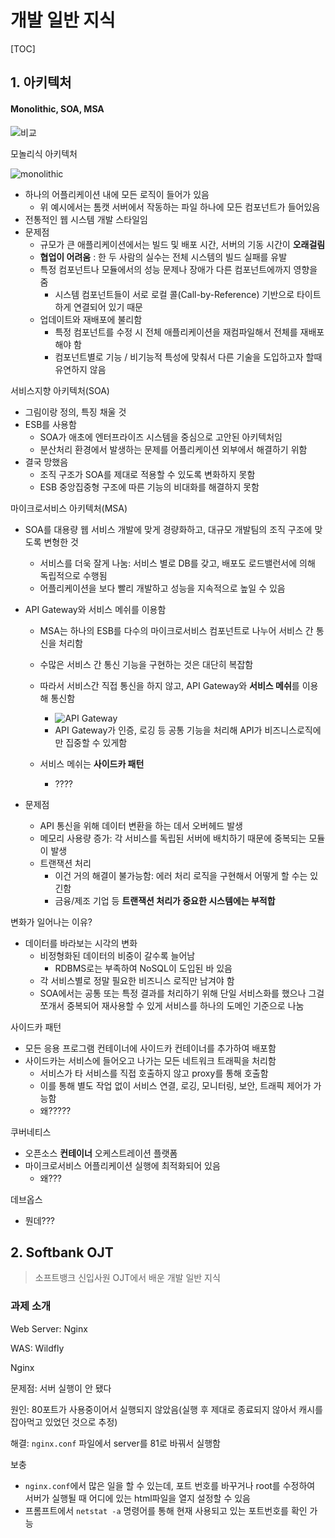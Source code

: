 # 개발 일반 지식



[TOC]

## 1. 아키텍처



#### Monolithic, SOA, MSA

![비교](https://post-phinf.pstatic.net/MjAyMDAzMTNfMjEx/MDAxNTg0MDg2MDM1MDIy.D5J8C3qndcanj1dgKtrlw0M1P2jxesdfr27bIcr_T2Mg.6vSP0oIToodtanRm0vYD2Sknztqv_QU2AyygpcFVQzIg.JPEG/msa_img02_post.jpg?type=w1200)



모놀리식 아키텍처

![monolithic](https://gblobscdn.gitbook.com/assets%2F-Lej4tgjCgS0Wyj6JGe2%2F-Lf3aFiJ5iI8PxEdUh03%2F-Lf3aShjT-V66QCuldqr%2Fmsa1.PNG?alt=media)

- 하나의 어플리케이션 내에 모든 로직이 들어가 있음
  - 위 예시에서는 톰캣 서버에서 작동하는 파일 하나에 모든 컴포넌트가 들어있음
- 전통적인 웹 시스템 개발 스타일임
- 문제점
  - 규모가 큰 애플리케이션에서는 빌드 및 배포 시간, 서버의 기동 시간이 **오래걸림**
  - **협업이 어려움** :  한 두 사람의 실수는 전체 시스템의 빌드 실패를 유발
  - 특정 컴포넌트나 모듈에서의 성능 문제나 장애가 다른 컴포넌트에까지 영향을 줌
    - 시스템 컴포넌트들이 서로 로컬 콜(Call-by-Reference) 기반으로 타이트하게 연결되어 있기 때문
  - 업데이트와 재배포에 불리함
    - 특정 컴포넌트를 수정 시 전체 애플리케이션을 재컴파일해서 전체를 재배포해야 함 
    - 컴포넌트별로 기능 / 비기능적 특성에 맞춰서 다른 기술을 도입하고자 할때 유연하지 않음



서비스지향 아키텍처(SOA)

- 그림이랑 정의, 특징 채울 것
- ESB를 사용함
  - SOA가 애초에 엔터프라이즈 시스템을 중심으로 고안된 아키텍처임
  - 분산처리 환경에서 발생하는 문제를 어플리케이션 외부에서 해결하기 위함
- 결국 망했음
  - 조직 구조가 SOA를 제대로 적용할 수 있도록 변화하지 못함
  - ESB 중앙집중형 구조에 따른 기능의 비대화를 해결하지 못함



마이크로서비스 아키텍처(MSA)

- SOA를 대용량 웹 서비스 개발에 맞게 경량화하고, 대규모 개발팀의 조직 구조에 맞도록 변형한 것

  - 서비스를 더욱 잘게 나눔: 서비스 별로 DB를 갖고, 배포도 로드밸런서에 의해 독립적으로 수행됨
  - 어플리케이션을 보다 빨리 개발하고 성능을 지속적으로 높일 수 있음

- API Gateway와 서비스 메쉬를 이용함

  - MSA는 하나의 ESB를 다수의 마이크로서비스 컴포넌트로 나누어 서비스 간 통신을 처리함
  - 수많은 서비스 간 통신 기능을 구현하는 것은 대단히 복잡함
  - 따라서 서비스간 직접 통신을 하지 않고, API Gateway와 **서비스 메쉬**를 이용해 통신함
    - ![API Gateway](https://gblobscdn.gitbook.com/assets%2F-Lej4tgjCgS0Wyj6JGe2%2F-Lf3aFiJ5iI8PxEdUh03%2F-Lf3aSiSQZAMVnFrSo4n%2Fmsa7.PNG?alt=media)
    - API Gateway가 인증, 로깅 등 공통 기능을 처리해 API가 비즈니스로직에만 집중할 수 있게함

  - 서비스 메쉬는 **사이드카 패턴**
    - ????

- 문제점

  - API 통신을 위해 데이터 변환을 하는 데서 오버헤드 발생
  - 메모리 사용량 증가: 각 서비스를 독립된 서버에 배치하기 때문에 중복되는 모듈이 발생
  - 트랜잭션 처리
    - 이건 거의 해결이 불가능함: 에러 처리 로직을 구현해서 어떻게 할 수는 있긴함
    - 금융/제조 기업 등 **트랜잭션 처리가 중요한 시스템에는 부적합**



변화가 일어나는 이유?

- 데이터를 바라보는 시각의 변화
  - 비정형화된 데이터의 비중이 갈수록 늘어남
    - RDBMS로는 부족하여 NoSQL이 도입된 바 있음
  - 각 서비스별로 정말 필요한 비즈니스 로직만 남겨야 함
  - SOA에서는 공통 또는 특정 결과를 처리하기 위해 단일 서비스화를 했으나 그걸 쪼개서 중복되어 재사용할 수 있게 서비스를 하나의 도메인 기준으로 나눔



사이드카 패턴

- 모든 응용 프로그램 컨테이너에 사이드카 컨테이너를 추가하여 배포함
- 사이드카는 서비스에 들어오고 나가는 모든 네트워크 트래픽을 처리함
  - 서비스가 타 서비스를 직접 호출하지 않고 proxy를 통해 호출함
  - 이를 통해 별도 작업 없이 서비스 연결, 로깅, 모니터링, 보안, 트래픽 제어가 가능함
  - 왜?????



쿠버네티스

- 오픈소스 **컨테이너** 오케스트레이션 플랫폼
- 마이크로서비스 어플리케이션 실행에 최적화되어 있음
  - 왜???



데브옵스

- 뭔데???



## 2. Softbank OJT

> 소프트뱅크 신입사원 OJT에서 배운 개발 일반 지식



### 과제 소개

Web Server: Nginx

WAS: Wildfly







Nginx

문제점: 서버 실행이 안 됐다

원인: 80포트가 사용중이어서 실행되지 않았음(실행 후 제대로 종료되지 않아서 캐시를 잡아먹고 있었던 것으로 추정)

해결: `nginx.conf` 파일에서 server를 81로 바꿔서 실행함

보충

- `nginx.conf`에서 많은 일을 할 수 있는데, 포트 번호를 바꾸거나 root를 수정하여 서버가 실행될 때 어디에 있는 html파일을 열지 설정할 수 있음
- 프롬프트에서 `netstat -a` 명령어를 통해 현재 사용되고 있는 포트번호를 확인 가능
